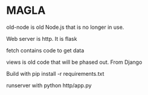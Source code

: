 MAGLA
=====
old-node is old Node.js that is no longer in use.

Web server is http. It is flask

fetch contains code to get data

views is old code that will be phased out. From Django

Build with pip install -r requirements.txt

runserver with python http/app.py
